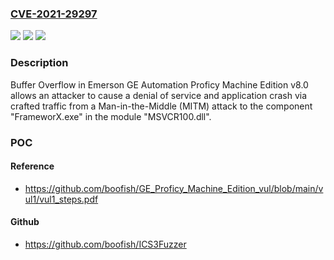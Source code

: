 ### [CVE-2021-29297](https://cve.mitre.org/cgi-bin/cvename.cgi?name=CVE-2021-29297)
![](https://img.shields.io/static/v1?label=Product&message=n%2Fa&color=blue)
![](https://img.shields.io/static/v1?label=Version&message=n%2Fa&color=blue)
![](https://img.shields.io/static/v1?label=Vulnerability&message=n%2Fa&color=brighgreen)

### Description

Buffer Overflow in Emerson GE Automation Proficy Machine Edition v8.0 allows an attacker to cause a denial of service and application crash via crafted traffic from a Man-in-the-Middle (MITM) attack to the component "FrameworX.exe" in the module "MSVCR100.dll".

### POC

#### Reference
- https://github.com/boofish/GE_Proficy_Machine_Edition_vul/blob/main/vul1/vul1_steps.pdf

#### Github
- https://github.com/boofish/ICS3Fuzzer

